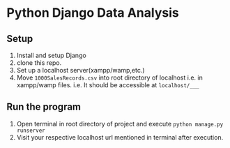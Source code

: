 # Python Django Data Analysis

## Setup
1. Install and setup Django
2. clone this repo.
3. Set up a localhost server(xampp/wamp,etc.)
4. Move `1000SalesRecords.csv` into root directory of localhost i.e. in xampp/wamp files.
i.e. It should be accessible at `localhost/___` 

## Run the program
1. Open terminal in root directory of project and execute `python manage.py runserver`
2. Visit your respective localhost url mentioned in terminal after execution.
